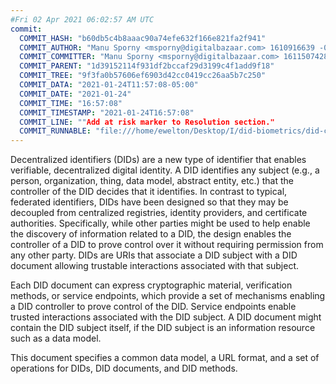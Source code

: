 ```yaml
---
#Fri 02 Apr 2021 06:02:57 AM UTC
commit:
  COMMIT_HASH: "b60db5c4b8aaac90a74efe632f166e821fa2f941"
  COMMIT_AUTHOR: "Manu Sporny <msporny@digitalbazaar.com> 1610916639 -0500"
  COMMIT_COMMITTER: "Manu Sporny <msporny@digitalbazaar.com> 1611507428 -0500"
  COMMIT_PARENT: "1d39152114f931df2bccaf29d3199c4f1add9f18"
  COMMIT_TREE: "9f3fa0b57606ef6903d42cc0419cc26aa5b7c250"
  COMMIT_DATA: "2021-01-24T11:57:08-05:00"
  COMMIT_DATE: "2021-01-24"
  COMMIT_TIME: "16:57:08"
  COMMIT_TIMESTAMP: "2021-01-24T16:57:08"
  COMMIT_LINE: ""Add at risk marker to Resolution section."
  COMMIT_RUNNABLE: "file:///home/ewelton/Desktop/I/did-biometrics/did-core-dataset/analysis/gitinfo/b60db5c4b8aaac90a74efe632f166e821fa2f941/snapshot/index.html"
---
```


<section id="abstract">
<p>
<a>Decentralized identifiers</a> (DIDs) are a new type of identifier that
enables verifiable, decentralized digital identity. A <a>DID</a> identifies any
subject (e.g., a person, organization, thing, data model, abstract entity, etc.)
that the controller of the <a>DID</a> decides that it identifies. In contrast to
typical, federated identifiers, DIDs have been designed so that they may be
decoupled from centralized registries, identity providers, and certificate
authorities. Specifically, while other parties might be used to help enable the
discovery of information related to a <a>DID</a>, the design enables the
controller of a <a>DID</a> to prove control over it without requiring permission
from any other party. <a>DIDs</a> are URIs that associate a <a>DID subject</a>
with a <a>DID document</a> allowing trustable interactions associated with that
subject.
    </p>
<p>
Each <a>DID document</a> can express cryptographic material, verification
methods, or <a>service endpoints</a>, which provide a set of mechanisms enabling
a <a>DID controller</a> to prove control of the <a>DID</a>. <a>Service
endpoints</a> enable trusted interactions associated with the <a>DID
subject</a>. A <a>DID document</a> might contain the <a>DID subject</a> itself,
if the <a>DID subject</a> is an information resource such as a data model.
    </p>
<p>
This document specifies a common data model, a URL format, and a set of
operations for <a>DIDs</a>, <a>DID documents</a>, and <a>DID methods</a>.
    </p>
</section>
